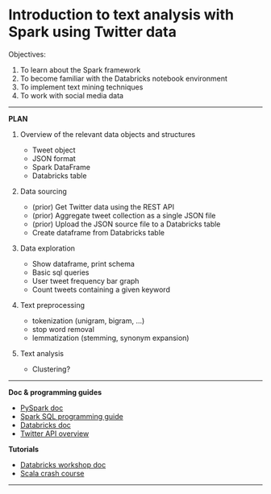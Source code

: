 # Introduction to text analysis with Spark using Twitter data

Objectives:

1. To learn about the Spark framework
2. To become familiar with the Databricks notebook environment
3. To implement text mining techniques
4. To work with social media data


***************************************************************************************

**PLAN**


1. Overview of the relevant data objects and structures
    + Tweet object
    + JSON format
    + Spark DataFrame
    + Databricks table
    
2. Data sourcing
    + (prior) Get Twitter data using the REST API
    + (prior) Aggregate tweet collection as a single JSON file
    + (prior) Upload the JSON source file to a Databricks table 
    + Create dataframe from Databricks table
    
3. Data exploration
   + Show dataframe, print schema
   + Basic sql queries
   + User tweet frequency bar graph
   + Count tweets containing a given keyword

4. Text preprocessing
   + tokenization (unigram, bigram, ...)
   + stop word removal
   + lemmatization (stemming, synonym expansion)

5. Text analysis
   + Clustering?

***************************************************************************************
**Doc & programming guides**
+ [PySpark doc](https://spark.apache.org/docs/latest/api/python/)
+ [Spark SQL programming guide](https://spark.apache.org/docs/latest/sql-programming-guide.html)
+ [Databricks doc](https://docs.databricks.com/)
+ [Twitter API overview](https://dev.twitter.com/overview/api)

**Tutorials**
+ [Databricks workshop doc](http://training.databricks.com/workshop/sparkcamp.pdf)
+ [Scala crash course](https://lintool.github.io/SparkTutorial/slides/day1_Scala_crash_course.pdf)

***************************************************************************************

